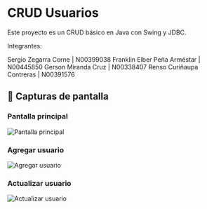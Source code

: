 # CRUD Usuarios

Este proyecto es un CRUD básico en Java con Swing y JDBC.

Integrantes:

  Sergio Zegarra Corne 		| N00399038
  Franklin Elber Peña Arméstar 	| N00445850
  Gerson Miranda Cruz 		| N00338407
  Renso Curiñaupa Contreras 	| N00391576


## 📸 Capturas de pantalla

### Pantalla principal
![Pantalla principal](capturas/pantalla1.png)

### Agregar usuario
![Agregar usuario](capturas/pantalla2.png)

### Actualizar usuario
![Actualizar usuario](capturas/pantalla3.png)
